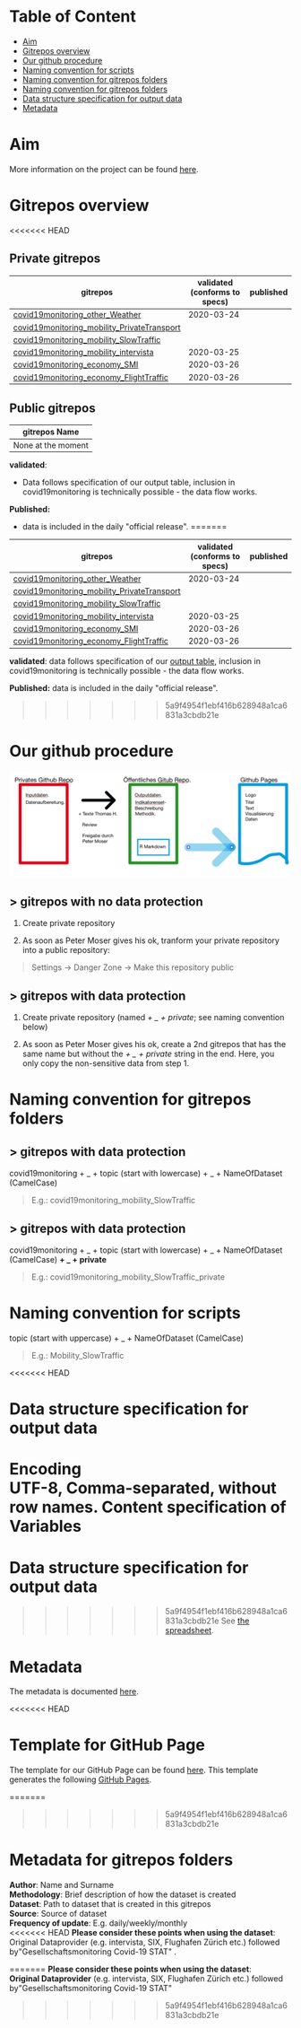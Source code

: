 # Table of Content

- [Aim](https://github.com/statistikZH/covid19monitoring/tree/master#aim) <br>
- [Gitrepos overview](https://github.com/statistikZH/covid19monitoring/tree/master#gitrepos-overview) <br>
- [Our github procedure](https://github.com/statistikZH/covid19monitoring#our-github-procedure) <br>
- [Naming convention for scripts](https://github.com/statistikZH/covid19monitoring/tree/master#naming-convention-for-scripts) <br>
- [Naming convention for gitrepos folders](https://github.com/statistikZH/covid19monitoring/tree/master#naming-convention-for-gitrepos-folders) <br>
- [Naming convention for gitrepos folders](https://github.com/statistikZH/covid19monitoring/tree/master#naming-convention-for-scripts) <br>
- [Data structure specification for output data](https://github.com/statistikZH/covid19monitoring/tree/master#data-structure-specification-for-output-data) <br>
- [Metadata](https://github.com/statistikZH/covid19monitoring/tree/master#metadata) <br>

# Aim

More information on the project can be found [here](https://statistikzh.github.io/covid19monitoring/).

# Gitrepos overview

<<<<<<< HEAD
## Private gitrepos

| gitrepos  | validated (conforms to specs) |published|
| ------------- | ------------- |------------|
| [covid19monitoring_other_Weather](https://github.com/statistikZH/covid19monitoring_other_Weather)  | 2020-03-24 ||
| [covid19monitoring_mobility_PrivateTransport](https://github.com/statistikZH/covid19monitoring_mobility_PrivateTransport)   |   ||
| [covid19monitoring_mobility_SlowTraffic](https://github.com/statistikZH/covid19monitoring_mobility_SlowTraffic)   |   ||
| [covid19monitoring_mobility_intervista](https://github.com/statistikZH/covid19monitoring_mobility_intervista)   | 2020-03-25 ||
| [covid19monitoring_economy_SMI](https://github.com/statistikZH/covid19monitoring_economy_SMI)   | 2020-03-26 ||
| [covid19monitoring_economy_FlightTraffic](https://github.com/statistikZH/covid19monitoring_economy_FlightTraffic)   | 2020-03-26 ||

## Public gitrepos

| gitrepos Name |
| ------------- |
|  None at the moment |

**validated**: 

-  Data follows specification of our output table, inclusion in covid19monitoring is technically possible - the data flow works.

**Published:** 

-  data is included in the daily "official release". 
=======

| gitrepos  | validated (conforms to specs) |published|
| ------------- | ------------- |------------|
| [covid19monitoring_other_Weather](https://github.com/statistikZH/covid19monitoring_other_Weather)  | 2020-03-24 ||
| [covid19monitoring_mobility_PrivateTransport](https://github.com/statistikZH/covid19monitoring_mobility_PrivateTransport)   |   ||
| [covid19monitoring_mobility_SlowTraffic](https://github.com/statistikZH/covid19monitoring_mobility_SlowTraffic)   |   ||
| [covid19monitoring_mobility_intervista](https://github.com/statistikZH/covid19monitoring_mobility_intervista)   | 2020-03-25 ||
| [covid19monitoring_economy_SMI](https://github.com/statistikZH/covid19monitoring_economy_SMI)   | 2020-03-26 ||
| [covid19monitoring_economy_FlightTraffic](https://github.com/statistikZH/covid19monitoring_economy_FlightTraffic)   | 2020-03-26 ||

**validated**: data follows specification of our [output table](https://docs.google.com/spreadsheets/d/16bmV79jLgKt_miaFbQpSAcGBkqYA0pWXbmFviaTZUuk/edit#gid=0), inclusion in covid19monitoring is technically possible - the data flow works.

**Published:** data is included in the daily "official release". 
>>>>>>> 5a9f4954f1ebf416b628948a1ca6831a3cbdb21e

# Our github procedure 

![](methodology.jpg)

## > gitrepos with no data protection

1. Create private repository <br>

2. As soon as Peter Moser gives his ok, tranform your private repository into a public repository: 

> Settings -> Danger Zone -> Make this repository public

## > gitrepos with data protection

1. Create private repository  (named *+ _ + private*; see naming convention below) <br>

2. As soon as Peter Moser gives his ok, create a 2nd gitrepos that has the same name but without the *+ _ + private* string in the end. Here, you only copy the non-sensitive data from step 1. 

# Naming convention for gitrepos folders

## > gitrepos  with data protection

covid19monitoring  + _ +   topic (start with lowercase)  + _ +  NameOfDataset (CamelCase)<br>

> E.g.: covid19monitoring_mobility_SlowTraffic

## > gitrepos  with data protection

covid19monitoring  + _ +   topic (start with lowercase)  + _ +  NameOfDataset (CamelCase) **+ _ + private** <br>

> E.g.: covid19monitoring_mobility_SlowTraffic_private

# Naming convention for scripts

topic (start with uppercase) + _ +  NameOfDataset (CamelCase) <br>

> E.g.: Mobility_SlowTraffic

<<<<<<< HEAD
# Data structure specification for output data

**Encoding**<br>
UTF-8, Comma-separated, without row names.
**Content specification of Variables**<br>
=======

# Data structure specification for output data

>>>>>>> 5a9f4954f1ebf416b628948a1ca6831a3cbdb21e
See [the spreadsheet](https://docs.google.com/spreadsheets/d/16bmV79jLgKt_miaFbQpSAcGBkqYA0pWXbmFviaTZUuk/edit#gid=0). 

# Metadata

The metadata is documented [here](https://docs.google.com/spreadsheets/d/1AXn18Cz-DJATHCsc_zfyHReWdK0FGjbcbLxxIgjGulg/edit#gid=2058194538).

<<<<<<< HEAD
# Template for GitHub Page

The template for our GitHub Page can be found [here](https://github.com/statistikZH/covid19monitoring/blob/master/Template_GitHubPages.Rmd). This template generates the following [GitHub Pages](https://statistikzh.github.io/covid19monitoring/). 

=======
>>>>>>> 5a9f4954f1ebf416b628948a1ca6831a3cbdb21e
# Metadata for gitrepos folders

**Author**: Name and Surname <br>
**Methodology**: Brief description of how the dataset is created <br>
**Dataset**: Path to dataset that is created in this gitrepos <br>
**Source**: Source of dataset <br>
**Frequency of update**: E.g. daily/weekly/monthly <br>
<<<<<<< HEAD
**Please consider these points when using the dataset**: 
Original Dataprovider (e.g. intervista, SIX, Flughafen Zürich etc.)  followed by"Gesellschaftsmonitoring Covid-19 STAT"
.<br>

=======
**Please consider these points when using the dataset**: <br>
**Original Dataprovider** (e.g. intervista, SIX, Flughafen Zürich etc.)  followed by"Gesellschaftsmonitoring Covid-19 STAT"
>>>>>>> 5a9f4954f1ebf416b628948a1ca6831a3cbdb21e

